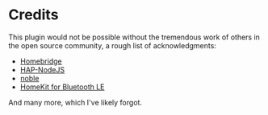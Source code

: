 # Credits

This plugin would not be possible without the tremendous work of others in the open source community, a rough list of acknowledgments:

- [Homebridge](https://github.com/nfarina/homebridge)
- [HAP-NodeJS](https://github.com/KhaosT/HAP-NodeJS)
- [noble](https://github.com/sandeepmistry/noble)
- [HomeKit for Bluetooth LE](https://github.com/aanon4/HomeKit)

And many more, which I've likely forgot.